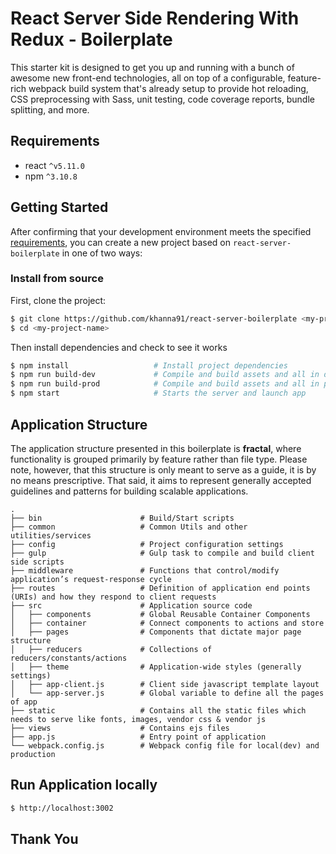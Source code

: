 React Server Side Rendering With Redux - Boilerplate
=========

This starter kit is designed to get you up and running with a bunch of awesome new front-end technologies, all on top of a configurable, feature-rich webpack build system that's already setup to provide hot reloading, CSS preprocessing with Sass, unit testing, code coverage reports, bundle splitting, and more.

## Requirements
* react `^v5.11.0`
* npm `^3.10.8`

## Getting Started

After confirming that your development environment meets the specified [requirements](#requirements), you can create a new project based on `react-server-boilerplate` in one of two ways:

### Install from source

First, clone the project:

```bash
$ git clone https://github.com/khanna91/react-server-boilerplate <my-project-name>
$ cd <my-project-name>
```

Then install dependencies and check to see it works

```bash
$ npm install                   # Install project dependencies
$ npm run build-dev             # Compile and build assets and all in dev mode
$ npm run build-prod            # Compile and build assets and all in prod mode
$ npm start                     # Starts the server and launch app
```

## Application Structure

The application structure presented in this boilerplate is **fractal**, where functionality is grouped primarily by feature rather than file type. Please note, however, that this structure is only meant to serve as a guide, it is by no means prescriptive. That said, it aims to represent generally accepted guidelines and patterns for building scalable applications.

```
.
├── bin                      # Build/Start scripts
├── common                   # Common Utils and other utilities/services
├── config                   # Project configuration settings
├── gulp                     # Gulp task to compile and build client side scripts
├── middleware               # Functions that control/modify application’s request-response cycle
├── routes                   # Definition of application end points (URIs) and how they respond to client requests
├── src                      # Application source code
│   ├── components           # Global Reusable Container Components
│   ├── container            # Connect components to actions and store
│   ├── pages                # Components that dictate major page structure
│   ├── reducers             # Collections of reducers/constants/actions
│   ├── theme                # Application-wide styles (generally settings)
│   ├── app-client.js        # Client side javascript template layout
│   └── app-server.js        # Global variable to define all the pages of app
├── static                   # Contains all the static files which needs to serve like fonts, images, vendor css & vendor js
├── views                    # Contains ejs files
├── app.js                   # Entry point of application
└── webpack.config.js        # Webpack config file for local(dev) and production
```

## Run Application locally

```bash
$ http://localhost:3002
```

## Thank You
